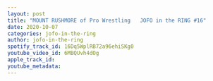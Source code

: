 ```yaml
---
layout: post
title: "MOUNT RUSHMORE of Pro Wrestling   JOFO in the RING #16"
date: 2020-10-07
categories: jofo-in-the-ring
author: jofo-in-the-ring
spotify_track_id: 16Dq5WplRB72a96ehiSKg0
youtube_video_id: 6MBQUvh4dOg
apple_track_id: 
youtube_metadata: 
---
```

